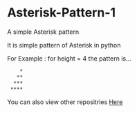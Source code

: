 # Asterisk-Pattern-1
A simple Asterisk pattern

It is simple pattern of Asterisk in python

For Example : for height = 4 the pattern is...
```
    *
   **
  ***
 ****
 ```
 
 You can also view other repositries [Here](https://github.com/Annas-Furquan-Pasha?tab=repositories)
